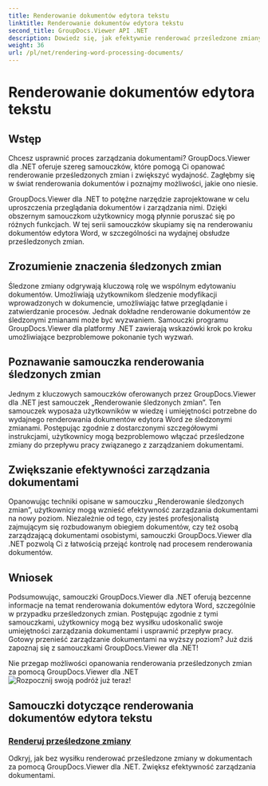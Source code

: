 ```yaml
---
title: Renderowanie dokumentów edytora tekstu
linktitle: Renderowanie dokumentów edytora tekstu
second_title: GroupDocs.Viewer API .NET
description: Dowiedz się, jak efektywnie renderować prześledzone zmiany w dokumentach edytora tekstu przy użyciu programu GroupDocs.Viewer dla platformy .NET. Podnieś swoje umiejętności zarządzania dokumentami.
weight: 36
url: /pl/net/rendering-word-processing-documents/
---
```


# Renderowanie dokumentów edytora tekstu


## Wstęp

Chcesz usprawnić proces zarządzania dokumentami? GroupDocs.Viewer dla .NET oferuje szereg samouczków, które pomogą Ci opanować renderowanie prześledzonych zmian i zwiększyć wydajność. Zagłębmy się w świat renderowania dokumentów i poznajmy możliwości, jakie ono niesie.

GroupDocs.Viewer dla .NET to potężne narzędzie zaprojektowane w celu uproszczenia przeglądania dokumentów i zarządzania nimi. Dzięki obszernym samouczkom użytkownicy mogą płynnie poruszać się po różnych funkcjach. W tej serii samouczków skupiamy się na renderowaniu dokumentów edytora Word, w szczególności na wydajnej obsłudze prześledzonych zmian.

## Zrozumienie znaczenia śledzonych zmian

Śledzone zmiany odgrywają kluczową rolę we wspólnym edytowaniu dokumentów. Umożliwiają użytkownikom śledzenie modyfikacji wprowadzonych w dokumencie, umożliwiając łatwe przeglądanie i zatwierdzanie procesów. Jednak dokładne renderowanie dokumentów ze śledzonymi zmianami może być wyzwaniem. Samouczki programu GroupDocs.Viewer dla platformy .NET zawierają wskazówki krok po kroku umożliwiające bezproblemowe pokonanie tych wyzwań.

## Poznawanie samouczka renderowania śledzonych zmian

Jednym z kluczowych samouczków oferowanych przez GroupDocs.Viewer dla .NET jest samouczek „Renderowanie śledzonych zmian”. Ten samouczek wyposaża użytkowników w wiedzę i umiejętności potrzebne do wydajnego renderowania dokumentów edytora Word ze śledzonymi zmianami. Postępując zgodnie z dostarczonymi szczegółowymi instrukcjami, użytkownicy mogą bezproblemowo włączać prześledzone zmiany do przepływu pracy związanego z zarządzaniem dokumentami.

## Zwiększanie efektywności zarządzania dokumentami

Opanowując techniki opisane w samouczku „Renderowanie śledzonych zmian”, użytkownicy mogą wznieść efektywność zarządzania dokumentami na nowy poziom. Niezależnie od tego, czy jesteś profesjonalistą zajmującym się rozbudowanym obiegiem dokumentów, czy też osobą zarządzającą dokumentami osobistymi, samouczki GroupDocs.Viewer dla .NET pozwolą Ci z łatwością przejąć kontrolę nad procesem renderowania dokumentów.

## Wniosek

Podsumowując, samouczki GroupDocs.Viewer dla .NET oferują bezcenne informacje na temat renderowania dokumentów edytora Word, szczególnie w przypadku prześledzonych zmian. Postępując zgodnie z tymi samouczkami, użytkownicy mogą bez wysiłku udoskonalić swoje umiejętności zarządzania dokumentami i usprawnić przepływ pracy. Gotowy przenieść zarządzanie dokumentami na wyższy poziom? Już dziś zapoznaj się z samouczkami GroupDocs.Viewer dla .NET!

 Nie przegap możliwości opanowania renderowania prześledzonych zmian za pomocą GroupDocs.Viewer dla .NET![Rozpocznij swoją podróż już teraz!](./render-tracked-changes/)
## Samouczki dotyczące renderowania dokumentów edytora tekstu
### [Renderuj prześledzone zmiany](./render-tracked-changes/)
Odkryj, jak bez wysiłku renderować prześledzone zmiany w dokumentach za pomocą GroupDocs.Viewer dla .NET. Zwiększ efektywność zarządzania dokumentami.